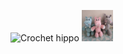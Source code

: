![Crochet hippo](hippopotames_s.jpg)
<img src="hippopotames.jpg" alt="Crochet hippo" width="50" height="50">

